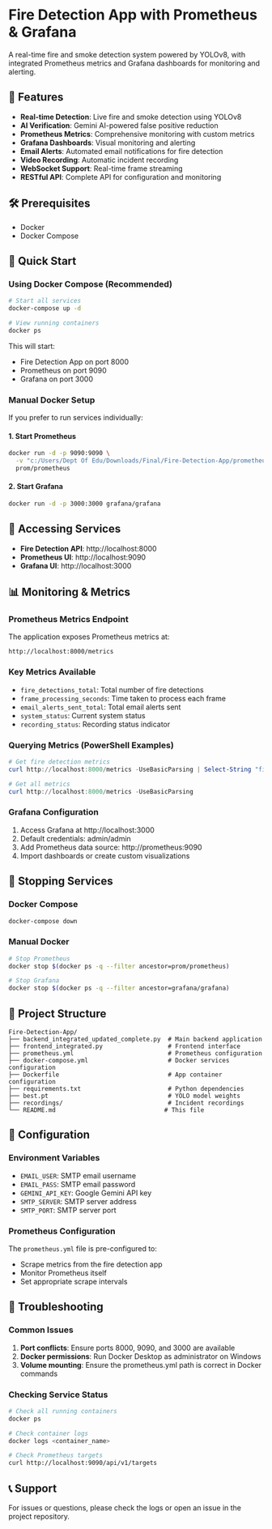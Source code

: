 # Fire Detection App with Prometheus & Grafana

A real-time fire and smoke detection system powered by YOLOv8, with integrated Prometheus metrics and Grafana dashboards for monitoring and alerting.

## 🚀 Features

- **Real-time Detection**: Live fire and smoke detection using YOLOv8
- **AI Verification**: Gemini AI-powered false positive reduction
- **Prometheus Metrics**: Comprehensive monitoring with custom metrics
- **Grafana Dashboards**: Visual monitoring and alerting
- **Email Alerts**: Automated email notifications for fire detection
- **Video Recording**: Automatic incident recording
- **WebSocket Support**: Real-time frame streaming
- **RESTful API**: Complete API for configuration and monitoring

## 🛠️ Prerequisites

- Docker
- Docker Compose

## 🏃 Quick Start

### Using Docker Compose (Recommended)

```bash
# Start all services
docker-compose up -d

# View running containers
docker ps
```

This will start:
- Fire Detection App on port 8000
- Prometheus on port 9090
- Grafana on port 3000

### Manual Docker Setup

If you prefer to run services individually:

#### 1. Start Prometheus
```bash
docker run -d -p 9090:9090 \
  -v "c:/Users/Dept Of Edu/Downloads/Final/Fire-Detection-App/prometheus.yml:/etc/prometheus/prometheus.yml" \
  prom/prometheus
```

#### 2. Start Grafana
```bash
docker run -d -p 3000:3000 grafana/grafana
```

## 🔗 Accessing Services

- **Fire Detection API**: http://localhost:8000
- **Prometheus UI**: http://localhost:9090
- **Grafana UI**: http://localhost:3000

## 📊 Monitoring & Metrics

### Prometheus Metrics Endpoint
The application exposes Prometheus metrics at:
```
http://localhost:8000/metrics
```

### Key Metrics Available
- `fire_detections_total`: Total number of fire detections
- `frame_processing_seconds`: Time taken to process each frame
- `email_alerts_sent_total`: Total email alerts sent
- `system_status`: Current system status
- `recording_status`: Recording status indicator

### Querying Metrics (PowerShell Examples)

```powershell
# Get fire detection metrics
curl http://localhost:8000/metrics -UseBasicParsing | Select-String "fire_detections_total"

# Get all metrics
curl http://localhost:8000/metrics -UseBasicParsing
```

### Grafana Configuration
1. Access Grafana at http://localhost:3000
2. Default credentials: admin/admin
3. Add Prometheus data source: http://prometheus:9090
4. Import dashboards or create custom visualizations

## 🛑 Stopping Services

### Docker Compose
```bash
docker-compose down
```

### Manual Docker
```bash
# Stop Prometheus
docker stop $(docker ps -q --filter ancestor=prom/prometheus)

# Stop Grafana
docker stop $(docker ps -q --filter ancestor=grafana/grafana)
```

## 📁 Project Structure

```
Fire-Detection-App/
├── backend_integrated_updated_complete.py  # Main backend application
├── frontend_integrated.py                  # Frontend interface
├── prometheus.yml                          # Prometheus configuration
├── docker-compose.yml                      # Docker services configuration
├── Dockerfile                              # App container configuration
├── requirements.txt                        # Python dependencies
├── best.pt                                 # YOLO model weights
├── recordings/                             # Incident recordings
└── README.md                              # This file
```

## 🔧 Configuration

### Environment Variables
- `EMAIL_USER`: SMTP email username
- `EMAIL_PASS`: SMTP email password
- `GEMINI_API_KEY`: Google Gemini API key
- `SMTP_SERVER`: SMTP server address
- `SMTP_PORT`: SMTP server port

### Prometheus Configuration
The `prometheus.yml` file is pre-configured to:
- Scrape metrics from the fire detection app
- Monitor Prometheus itself
- Set appropriate scrape intervals

## 🚨 Troubleshooting

### Common Issues
1. **Port conflicts**: Ensure ports 8000, 9090, and 3000 are available
2. **Docker permissions**: Run Docker Desktop as administrator on Windows
3. **Volume mounting**: Ensure the prometheus.yml path is correct in Docker commands

### Checking Service Status
```bash
# Check all running containers
docker ps

# Check container logs
docker logs <container_name>

# Check Prometheus targets
curl http://localhost:9090/api/v1/targets
```

## 📞 Support

For issues or questions, please check the logs or open an issue in the project repository.
